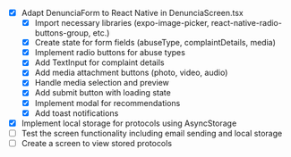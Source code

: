- [x] Adapt DenunciaForm to React Native in DenunciaScreen.tsx
  - [x] Import necessary libraries (expo-image-picker, react-native-radio-buttons-group, etc.)
  - [x] Create state for form fields (abuseType, complaintDetails, media)
  - [x] Implement radio buttons for abuse types
  - [x] Add TextInput for complaint details
  - [x] Add media attachment buttons (photo, video, audio)
  - [x] Handle media selection and preview
  - [x] Add submit button with loading state
  - [x] Implement modal for recommendations
  - [x] Add toast notifications
- [x] Implement local storage for protocols using AsyncStorage
- [ ] Test the screen functionality including email sending and local storage
- [ ] Create a screen to view stored protocols
